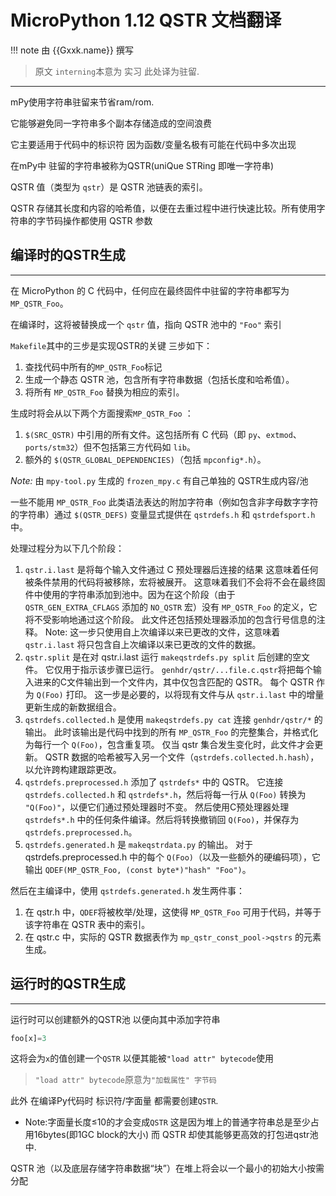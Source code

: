 # MicroPython 1.12 QSTR 文档翻译

!!! note
	由 {{Gxxk.name}} 撰写

> 原文 `interning`本意为 实习 此处译为驻留.

---
mPy使用字符串驻留来节省ram/rom.

它能够避免同一字符串多个副本存储造成的空间浪费

它主要适用于代码中的标识符 因为函数/变量名极有可能在代码中多次出现

在mPy中 驻留的字符串被称为QSTR(uniQue STRing 即唯一字符串)

QSTR 值（类型为 `qstr`）是 QSTR 池链表的索引。

QSTR 存储其长度和内容的哈希值，以便在去重过程中进行快速比较。所有使用字符串的字节码操作都使用 QSTR 参数

## 编译时的QSTR生成
---
在 MicroPython 的 C 代码中，任何应在最终固件中驻留的字符串都写为 `MP_QSTR_Foo`。

在编译时，这将被替换成一个 `qstr` 值，指向 QSTR 池中的 `"Foo"` 索引

`Makefile`其中的三步是实现QSTR的关键 三步如下：

1. 查找代码中所有的`MP_QSTR_Foo`标记
2. 生成一个静态 QSTR 池，包含所有字符串数据（包括长度和哈希值）。
3. 将所有 `MP_QSTR_Foo` 替换为相应的索引。

生成时将会从以下两个方面搜索`MP_QSTR_Foo` ：

1. `$(SRC_QSTR)` 中引用的所有文件。这包括所有 C 代码（即 `py`、`extmod`、`ports/stm32`）但不包括第三方代码如 `lib`。
2. 额外的 `$(QSTR_GLOBAL_DEPENDENCIES)`（包括 `mpconfig*.h`）。

*Note:* 由 `mpy-tool.py` 生成的 `frozen_mpy.c` 有自己单独的 QSTR生成内容/池

一些不能用 `MP_QSTR_Foo` 此类语法表达的附加字符串（例如包含非字母数字字符的字符串）通过 `$(QSTR_DEFS)` 变量显式提供在 `qstrdefs.h` 和 `qstrdefsport.h` 中。

处理过程分为以下几个阶段：

1. `qstr.i.last` 是将每个输入文件通过 C 预处理器后连接的结果
	这意味着任何被条件禁用的代码将被移除，宏将被展开。
	这意味着我们不会将不会在最终固件中使用的字符串添加到池中。因为在这个阶段（由于 `QSTR_GEN_EXTRA_CFLAGS` 添加的 `NO_QSTR` 宏）没有 `MP_QSTR_Foo` 的定义，它将不受影响地通过这个阶段。
	此文件还包括预处理器添加的包含行号信息的注释。
	Note: 这一步只使用自上次编译以来已更改的文件，这意味着 `qstr.i.last` 将只包含自上次编译以来已更改的文件的数据。
2. `qstr.split` 是在对 qstr.i.last 运行 `makeqstrdefs.py split` 后创建的空文件。
	它仅用于指示该步骤已运行。
	 `genhdr/qstr/...file.c.qstr`将把每个输入进来的C文件输出到一个文件内，其中仅包含匹配的 QSTR。
	 每个 QSTR 作为 `Q(Foo)` 打印。
	 这一步是必要的，以将现有文件与从 `qstr.i.last` 中的增量更新生成的新数据组合。
3. `qstrdefs.collected.h` 是使用 `makeqstrdefs.py cat` 连接 `genhdr/qstr/*` 的输出。
	此时该输出是代码中找到的所有 `MP_QSTR_Foo` 的完整集合，并格式化为每行一个 `Q(Foo)`，包含重复项。
	仅当 qstr 集合发生变化时，此文件才会更新。
	QSTR 数据的哈希被写入另一个文件（`qstrdefs.collected.h.hash`），以允许跨构建跟踪更改。
4. `qstrdefs.preprocessed.h` 添加了 `qstrdefs*` 中的 QSTR。
	它连接 `qstrdefs.collected.h` 和 `qstrdefs*.h`，然后将每一行从 `Q(Foo)` 转换为 `"Q(Foo)"`，以便它们通过预处理器时不变。
	然后使用C预处理器处理 `qstrdefs*.h` 中的任何条件编译。然后将转换撤销回 `Q(Foo)`，并保存为 `qstrdefs.preprocessed.h`。
5. `qstrdefs.generated.h` 是 `makeqstrdata.py` 的输出。
	对于 qstrdefs.preprocessed.h 中的每个 `Q(Foo)`（以及一些额外的硬编码项），它输出 `QDEF(MP_QSTR_Foo, (const byte*)"hash" "Foo")`。

然后在主编译中，使用 `qstrdefs.generated.h` 发生两件事：

1. 在 qstr.h 中，`QDEF`将被枚举/处理，这使得 `MP_QSTR_Foo` 可用于代码，并等于该字符串在 QSTR 表中的索引。
2. 在 qstr.c 中，实际的 QSTR 数据表作为 `mp_qstr_const_pool->qstrs` 的元素生成。

## 运行时的QSTR生成
---
运行时可以创建额外的QSTR池 以便向其中添加字符串
```python
foo[x]=3
```
这将会为`x`的值创建一个`QSTR` 以便其能被`"load attr" bytecode`使用
> `"load attr" bytecode`原意为`"加载属性" 字节码`

此外 在编译Py代码时 标识符/字面量 都需要创建`QSTR`.

- Note:字面量长度≤10的才会变成`QSTR`
	这是因为堆上的普通字符串总是至少占用16bytes(即1GC block的大小)
	而 QSTR 却使其能够更高效的打包进qstr池中.

QSTR 池（以及底层存储字符串数据“块”）在堆上将会以一个最小的初始大小按需分配
